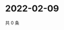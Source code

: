 # 2022-02-09

共 0 条

<!-- BEGIN WEIBO -->
<!-- 最后更新时间 Wed Feb 09 2022 22:08:15 GMT+0800 (China Standard Time) -->

<!-- END WEIBO -->
